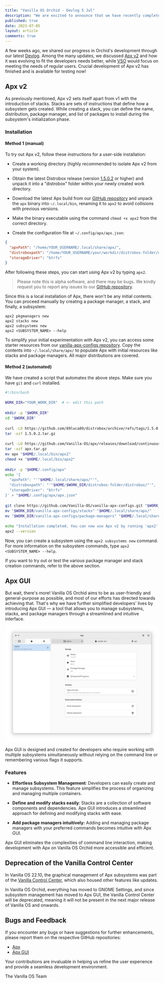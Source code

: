 ```yaml
---
title: "Vanilla OS Orchid - Devlog 5 Jul"
description: "We are excited to announce that we have recently completed crucial development of Apx v2, which is now available for testing by everyone."
published: true
date: 2023-07-05
layout: article
comments: true
---
```


A few weeks ago, we shared our progress in Orchid's development through our latest [Devlog](https://vanillaos.org/2023/06/11/vanilla-os-orchid-devlog.html). Among the many updates, we discussed [Apx v2](https://vanillaos.org/2023/06/11/vanilla-os-orchid-devlog.html#apx-v2-and-vso-v2) and how it was evolving to fit the developers needs better, while [VSO](https://vanillaos.org/2023/06/11/vanilla-os-orchid-devlog.html#vso-as-a-system-package-manager) would focus on meeting the needs of regular users. Crucial development of Apx v2 has finished and is available for testing now!

## Apx v2

As previously mentioned, Apx v2 sets itself apart from v1 with the  introduction of stacks. Stacks are sets of instructions that define how a subsystem gets created. While creating a stack, you can define the name, distribution, package manager, and list of packages to install during the subsystem's initialization phase.

### Installation

#### Method 1 (manual)

To try out Apx v2, follow these instructions for a user-side installation:

- Create a working directory (highly recommended to isolate Apx v2 from your system).

- Obtain the latest Distrobox release (version [1.5.0.2](https://github.com/89luca89/distrobox/archive/refs/tags/1.5.0.2.tar.gz) or higher) and unpack it into a "distrobox" folder within your newly created work directory.

- Download the latest Apx build from our [GitHub repository](https://github.com/Vanilla-OS/apx/releases/download/continuous/apx.tar.gz) and unpack the `apx` binary into `~/.local/bin`, renaming it to `apx2` to avoid collisions with previous versions.
- Make the binary executable using the command `chmod +x apx2` from the correct directory.

- Create the configuration file at `~/.config/apx/apx.json`:

```json
{
  "apxPath": "/home/YOUR_USERNAME/.local/share/apx/",
  "distroboxpath": "/home/YOUR_USERNAME/your/workdir/distrobox-folder/distrobox",
  "storageDriver": "btrfs"
}
```

After following these steps, you can start using Apx v2 by typing `apx2`.

> Please note this is alpha software, and there may be bugs. We kindly request you to report any issues to our [GitHub repository](https://github.com/Vanilla-OS/apx/issues).

Since this is a local installation of Apx, there won't be any initial contents. You can proceed manually by creating a package manager, a stack, and finally, a subsystem:

```shell
apx2 pkgmanagers new
apx2 stacks new
apx2 subsystems new
apx2 <SUBSYSTEM_NAME> --help
```

To simplify your initial experimentation with Apx v2, you can access some starter resources from our [vanilla-apx-configs repository](https://github.com/Vanilla-OS/vanilla-apx-configs/). Copy the contents into `~/.local/share/apx/` to populate Apx with initial resources like stacks and package managers. All major distributions are covered.

#### Method 2 (automated)

We have created a script that automates the above steps. Make sure you have `git` and `curl` installed.

```bash
#!/bin/bash

WORK_DIR="YOUR_WORK_DIR"  # <- edit this path

mkdir -p "$WORK_DIR"
cd "$WORK_DIR"

curl -LO https://github.com/89luca89/distrobox/archive/refs/tags/1.5.0.2.tar.gz
tar -xzf 1.5.0.2.tar.gz

curl -LO https://github.com/Vanilla-OS/apx/releases/download/continuous/apx.tar.gz
tar -xzf apx.tar.gz
mv apx "$HOME/.local/bin/apx2"
chmod +x "$HOME/.local/bin/apx2"

mkdir -p "$HOME/.config/apx"
echo '{
  "apxPath": "'"$HOME/.local/share/apx/"'",
  "distroboxpath": "'"$HOME/$WORK_DIR/distrobox-folder/distrobox/"'",
  "storageDriver": "btrfs"
}' > "$HOME/.config/apx/apx.json"

git clone https://github.com/Vanilla-OS/vanilla-apx-configs.git "$WORK_DIR/vanilla-apx-configs"
mv "$WORK_DIR/vanilla-apx-configs/stacks" "$HOME/.local/share/apx/"
mv "$WORK_DIR/vanilla-apx-configs/package-managers" "$HOME/.local/share/apx/"

echo "Installation completed. You can now use Apx v2 by running 'apx2'."
apx2 --version
```

Now, you can create a subsystem using the `apx2 subsystems new` command. For more information on the subsystem commands, type `apx2 <SUBSYSTEM_NAME> --help`.

If you want to try out or test the various package manager and stack creation commands, refer to the above section.

## Apx GUI

But wait, there's more! Vanilla OS Orchid aims to be as user-friendly and general-purpose as possible, and most of our efforts has directed towards achieving that. That's why we have further simplified developers' lives by introducing Apx GUI — a tool that allows you to manage subsystems, stacks, and package managers through a streamlined and intuitive interface.

![Apx GUI](/assets/uploads/apx-gui.webp)

Apx GUI is designed and created for developers who require working with multiple subsystems simultaneously without relying on the command line or remembering various flags it supports.

### Features

- **Effortless Subsystem Management**: Developers can easily create and manage subsystems. This feature simplifies the process of organizing and managing multiple containers.

- **Define and modify stacks easily**: Stacks are a collection of software components and dependencies. Apx GUI introduces a streamlined approach for defining and modifying stacks with ease.

- **Add package managers intuitively:** Adding and managing package managers with your preferred commands becomes intuitive with Apx GUI.

Apx GUI eliminates the complexities of command line interaction, making development with Apx on Vanilla OS Orchid more accessible and efficient.

## Deprecation of the Vanilla Control Center

In Vanilla OS 22.10, the graphical management of Apx subsystems was part of the [Vanilla Control Center](https://github.com/Vanilla-OS/vanilla-control-center), which also housed other features like updates.

In Vanilla OS Orchid, everything has moved to GNOME Settings, and since subsystem management has moved to Apx GUI, the Vanilla Control Center will be deprecated, meaning it will not be present in the next major release of Vanilla OS and onwards.

## Bugs and Feedback

If you encounter any bugs or have suggestions for further enhancements, please report them on the respective GitHub repositories:

- [Apx](https://github.com/Vanilla-OS/apx/)
- [Apx GUI](https://github.com/Vanilla-OS/apx-gui/)

Your contributions are invaluable in helping us refine the user experience and provide a seamless development environment.

The Vanilla OS Team

